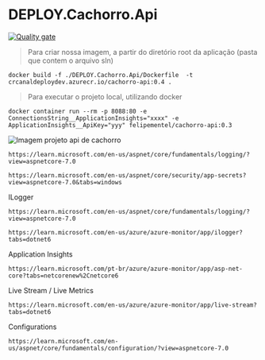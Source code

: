 # DEPLOY.Cachorro.Api

[![Quality gate](https://sonarcloud.io/api/project_badges/quality_gate?project=felipementel_DEPLOY.Cachorro.Api)](https://sonarcloud.io/summary/new_code?id=felipementel_DEPLOY.Cachorro.Api)

> Para criar nossa imagem, a partir do diretório root da aplicação (pasta que contem o arquivo sln)

```
docker build -f ./DEPLOY.Cachorro.Api/Dockerfile  -t crcanaldeploydev.azurecr.io/cachorro-api:0.4 .
```

> Para executar o projeto local, utilizando docker

```
docker container run --rm -p 8088:80 -e ConnectionsString__ApplicationInsights="xxxx" -e ApplicationInsights__ApiKey="yyy" felipementel/cachorro-api:0.3
```

![Imagem projeto api de cachorro](./docs/imgreadme1.png)

```
https://learn.microsoft.com/en-us/aspnet/core/fundamentals/logging/?view=aspnetcore-7.0
```

```
https://learn.microsoft.com/en-us/aspnet/core/security/app-secrets?view=aspnetcore-7.0&tabs=windows
```

ILogger

```
https://learn.microsoft.com/en-us/aspnet/core/fundamentals/logging/?view=aspnetcore-7.0
```

```
https://learn.microsoft.com/en-us/azure/azure-monitor/app/ilogger?tabs=dotnet6
```

Application Insights

```
https://learn.microsoft.com/pt-br/azure/azure-monitor/app/asp-net-core?tabs=netcorenew%2Cnetcore6
```

Live Stream / Live Metrics

```
https://learn.microsoft.com/en-us/azure/azure-monitor/app/live-stream?tabs=dotnet6
```

Configurations

```
https://learn.microsoft.com/en-us/aspnet/core/fundamentals/configuration/?view=aspnetcore-7.0
```
